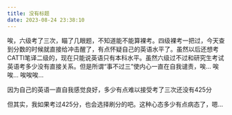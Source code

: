 ```yaml
---
title: 没有标题
date: 2023-08-24 23:38:10
---
```

唉，六级考了三次，瞄了几眼题，不知道能不能算裸考。四级裸考一把过，今天查到分数的时候就直接给冲击醒了，有点怀疑自己的英语水平了。虽然以后还想考CATTI笔译二级的，现在只能说英语只有本科水平。虽然六级过不过和研究生考试英语考多少没有直接关系。但是所谓“事不过三”使内心一直在自我谴责，唉…
唉唉…
唉唉唉…

因为自己的英语一直自我感觉良好，多少有点难以接受考了三次还没有425分

但其实，我如果考过425分，也会选择刷分的吧。这种心态多少有点病态了，嗯...
